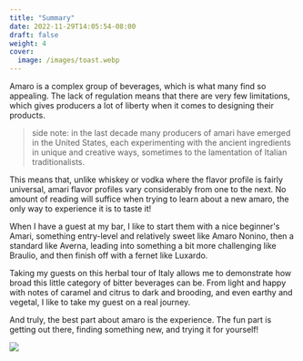 ```yaml
---
title: "Summary"
date: 2022-11-29T14:05:54-08:00
draft: false
weight: 4
cover:
  image: /images/toast.webp
---
```


Amaro is a complex group of beverages, which is what many find so appealing. The lack of regulation means that there are very few limitations, which gives producers a lot of liberty when it comes to designing their products.

> side note: in the last decade many producers of amari have emerged in the United States, each experimenting with the ancient ingredients in unique and creative ways, sometimes to the lamentation of Italian traditionalists.

This means that, unlike whiskey or vodka where the flavor profile is fairly universal, amari flavor profiles vary considerably from one to the next. No amount of reading will suffice when trying to learn about a new amaro, the only way to experience it is to taste it!

When I have a guest at my bar, I like to start them with a nice beginner's Amari, something entry-level and relatively sweet like Amaro Nonino, then a standard like Averna, leading into something a bit more challenging like Braulio, and then finish off with a fernet like Luxardo.

Taking my guests on this herbal tour of Italy allows me to demonstrate how broad this little category of bitter beverages can be. From light and happy with notes of caramel and citrus to dark and brooding, and even earthy and vegetal, I like to take my guest on a real journey.

And truly, the best part about amaro is the experience. The fun part is getting out there, finding something new, and trying it for yourself!

![](/images/amaroFlight.jpg)
